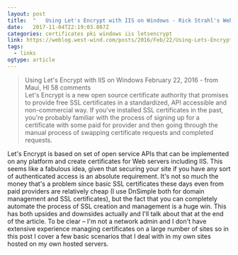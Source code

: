 ```yaml
---
layout: post 
title:  "	Using Let's Encrypt with IIS on Windows - Rick Strahl's Web Log" 
date:   2017-11-04T22:19:03.807Z 
categories: certificates pki windows iis letsencrypt
link: https://weblog.west-wind.com/posts/2016/Feb/22/Using-Lets-Encrypt-with-IIS-on-Windows 
tags:
  - links
ogtype: article 
---
```


> Using Let's Encrypt with IIS on Windows
 February 22, 2016 - from Maui, HI
 58 comments     
Let's Encrypt is a new open source certificate authority that promises to provide free SSL certificates in a standardized, API accessible and non-commercial way. If you've installed SSL certificates in the past, you're probably familiar with the process of signing up for a certificate with some paid for provider and then going through the manual process of swapping certificate requests and completed requests.

Let's Encrypt is based on set of open service APIs that can be implemented on any platform and create certificates for Web servers including IIS. This seems like a fabulous idea, given that securing your site if you have any sort of authenticated access is an absolute requirement. It's not so much the money that's a problem since basic SSL certificates these days even from paid providers are relatively cheap (I use DnSimple both for domain management and SSL certificates), but the fact that you can completely automate the process of SSL creation and management is a huge win. This has both upsides and downsides actually and I'll talk about that at the end of the article. To be clear – I'm not a network admin and I don't have extensive experience managing certificates on a large number of sites so in this post I cover a few basic scenarios that I deal with in my own sites hosted on my own hosted servers.
